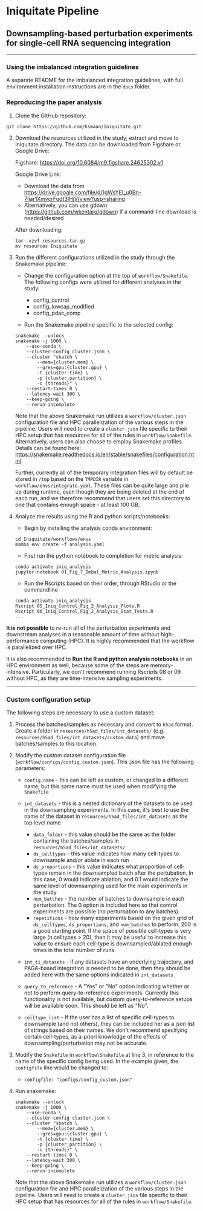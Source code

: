 # Iniquitate Pipeline

## Downsampling-based perturbation experiments for single-cell RNA sequencing integration

***

### Using the imbalanced integration guidelines

A separate README for the imbalanced integration guidelines, with full environment installation instructions are in the `docs` folder. 

### Reproducing the paper analysis 

1. Clone the GitHub repository:

```
git clone https://github.com/hsmaan/Iniquitate.git
```

2. Download the resources utilized in the study, extract and move to Iniquitate directory. The data can be downloaded from Figshare or Google Drive:

    Figshare:
    https://doi.org/10.6084/m9.figshare.24625302.v1


    Google Drive Link:
    - Download the data from https://drive.google.com/file/d/1gWsYEI_u0Bn-7liar1XmvcrFqdt3IHjV/view?usp=sharing
    - Alternatively, you can use gdown (https://github.com/wkentaro/gdown) if a command-line download is needed/desired

    After downloading:
    ```
    tar -xzvf resources.tar.gz 
    mv resources Iniquitate
    ```

4. Run the different configurations utilized in the study through the Snakemake pipeline:

    - Change the configuration option at the top of `workflow/Snakefile`. The following configs were utilized for different analyses in the study:

        - config_control 
        - config_lowcap_modified
        - config_pdac_comp

    - Run the Snakemake pipeline specific to the selected config:

    ```
    snakemake --unlock 
    snakemake -j 1000 \
        --use-conda \
        --cluster-config cluster.json \
        --cluster "sbatch \
            --mem={cluster.mem} \
            --gres=gpu:{cluster.gpu} \
            -t {cluster.time} \
            -p {cluster.partition} \
            -c {threads}" \
        --restart-times 0 \
        --latency-wait 300 \
        --keep-going \
        --rerun-incomplete 
    ```

    Note that the above Snakemake run utilizes a `workflow/cluster.json` configuration file and HPC parallelization of the various steps in the pipeline. Users will need to create a `cluster.json` file specific to their HPC setup that has resources for all of the rules in `workflow/Snakefile`. Alternatively, users can also choose to employ Snakemake profiles. Details can be found here: https://snakemake.readthedocs.io/en/stable/snakefiles/configuration.html.

    Further, currently all of the temporary integration files will by default be stored in `/tmp` based on the `TMPDIR` variable in `workflow/envs/integrate.yaml`. These files can be quite large and pile up during runtime, even though they are being deleted at the end of each run, and we therefore recommend that users set this directory to one that contains enough space - at least 100 GB. 

5. Analyze the results using the R and python scripts/notebooks:

    - Begin by installing the analysis conda environment:
    ```
    cd Iniquitate/workflows/envs
    mamba env create -f analysis.yaml
    ```

    - First run the python notebook to completion for metric analysis:
    ```
    conda activate iniq_analysis
    jupyter-notebook 01_Fig_7_Imbal_Metric_Analysis.ipynb
    ```
 
    - Run the Rscripts based on their order, through RStudio or the commandline 
    ```
    conda activate iniq_analysis
    Rscript 05_Iniq_Control_Fig_2_Analysis_Plots.R
    Rscript 06_Iniq_Control_Fig_2_Analysis_Stat_Tests.R
    ...
    ```

**It is not possible** to re-run all of the perturbation experiments and downstream analyses in a reasonable amount of time without high-performance computing (HPC). It is highly recommended that the workflow is parallelized over HPC.

It is also recommended to **Run the R and python analysis notebooks** in an HPC environment as well, because some of the steps are memory-intensive. Particularly, we don't recommend running Rscripts 08 or 09 without HPC, as they are time-intensive sampling experiments. 

***
### Custom configuration setup 

The following steps are necessary to use a custom dataset:

1) Process the batches/samples as necessary and convert to `h5ad` format. Create a folder in `resources/h5ad_files/int_datasets/` (e.g. `resources/h5ad_files/int_datasets/custom_data`) and move batches/samples to this location.

2) Modify the custom dataset configuration file (`workflow/configs/config_custom.json`). This .json file has the following parameters:

    - `config_name` - this can be left as custom, or changed to a different name, but this same name must be used when modifying the `Snakefile`
    - `int_datasets` - this is a nested dictionary of the datasets to be used in the downsampling experiments. In this case, it's best to use the name of the dataset in `resources/h5ad_files/int_datasets` as the top level name
        - `data_folder` - this value should be the same as the folder containing the batches/samples in `resources/h5ad_files/int_datasets/`
        - `ds_celltypes` - this value indicates how many cell-types to downsample and/or ablate in each run
        - `ds_proportions` - this value indicates what proportion of cell-types remain in the downsampled batch after the pertubation. In this case, 0 would indicate ablation, and 0.1 would indicate the same level of downsampling used for the main experiments in the study
        - `num_batches` - the number of batches to downsample in each perturbation. The 0 option is included here so that control experiments are possible (no perturbation to any batches).
        - `repetitions` - how many experiments based on the given grid of `ds_celltypes`, `ds_proportions`, and `num_batches` to perform. 200 is a good starting point. If the space of possible cell-types is very large (n celltypes > 20), then it may be useful to increase this value to ensure each cell-type is downsampled/ablated enough times in the total number of runs.

    - `int_ti_datasets` - if any datasets have an underlying trajectory, and PAGA-based integration is needed to be done, then they should be added here with the same options indicated in `int_datasets`
    - `query_to_reference` - A "Yes" or "No" option indicating whether or not to perform query-to-reference experiments. Currently this functionality is not available, but custom query-to-reference setups will be available soon. This should be left as "No".
    - `celltype_list` - If the user has a list of specific cell-types to downsample (and not others), they can be included her as a json list of strings based on their names. We don't recommend specifying certain cell-types, as a-priori knowledge of the effects of downsampling/perturbation may not be accurate. 

3) Modify the `Snakefile` in `workflow\Snakefile` at line 3, in reference to the name of the specific config being used. In the example given, the `configfile` line would be changed to:

    - `configfile: "configs/config_custom.json"`

4) Run snakemake:

    ```
    snakemake --unlock 
    snakemake -j 1000 \
        --use-conda \
        --cluster-config cluster.json \
        --cluster "sbatch \
            --mem={cluster.mem} \
            --gres=gpu:{cluster.gpu} \
            -t {cluster.time} \
            -p {cluster.partition} \
            -c {threads}" \
        --restart-times 0 \
        --latency-wait 300 \
        --keep-going \
        --rerun-incomplete 
    ```

    Note that the above Snakemake run utilizes a `workflow/cluster.json` configuration file and HPC parallelization of the various steps in the pipeline. Users will need to create a `cluster.json` file specific to their HPC setup that has resources for all of the rules in `workflow/Snakefile`.
    